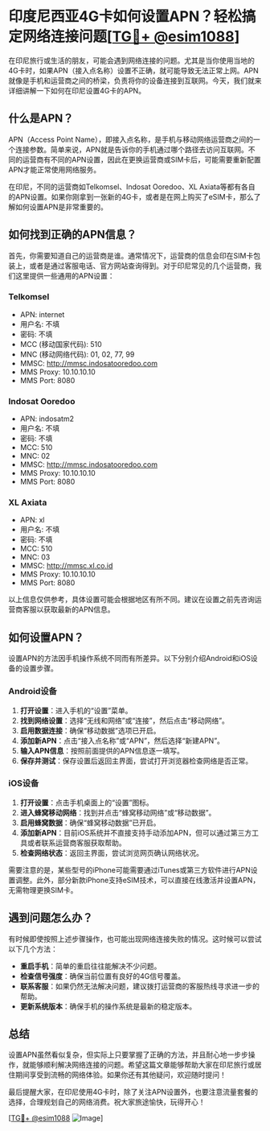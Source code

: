 # 印度尼西亚4G卡如何设置APN？轻松搞定网络连接问题[[TG💪+ @esim1088](https://t.me/s/esim1088)]

在印尼旅行或生活的朋友，可能会遇到网络连接的问题。尤其是当你使用当地的4G卡时，如果APN（接入点名称）设置不正确，就可能导致无法正常上网。APN就像是手机和运营商之间的桥梁，负责将你的设备连接到互联网。今天，我们就来详细讲解一下如何在印尼设置4G卡的APN。

## 什么是APN？

APN（Access Point Name），即接入点名称，是手机与移动网络运营商之间的一个连接参数。简单来说，APN就是告诉你的手机通过哪个路径去访问互联网。不同的运营商有不同的APN设置，因此在更换运营商或SIM卡后，可能需要重新配置APN才能正常使用网络服务。

在印尼，不同的运营商如Telkomsel、Indosat Ooredoo、XL Axiata等都有各自的APN设置。如果你刚拿到一张新的4G卡，或者是在网上购买了eSIM卡，那么了解如何设置APN是非常重要的。

## 如何找到正确的APN信息？

首先，你需要知道自己的运营商是谁。通常情况下，运营商的信息会印在SIM卡包装上，或者是通过客服电话、官方网站查询得到。对于印尼常见的几个运营商，我们这里提供一些通用的APN设置：

### Telkomsel

- APN: internet
- 用户名: 不填
- 密码: 不填
- MCC (移动国家代码): 510
- MNC (移动网络代码): 01, 02, 77, 99
- MMSC: http://mmsc.indosatooredoo.com
- MMS Proxy: 10.10.10.10
- MMS Port: 8080

### Indosat Ooredoo

- APN: indosatm2
- 用户名: 不填
- 密码: 不填
- MCC: 510
- MNC: 02
- MMSC: http://mmsc.indosatooredoo.com
- MMS Proxy: 10.10.10.10
- MMS Port: 8080

### XL Axiata

- APN: xl
- 用户名: 不填
- 密码: 不填
- MCC: 510
- MNC: 03
- MMSC: http://mmsc.xl.co.id
- MMS Proxy: 10.10.10.10
- MMS Port: 8080

以上信息仅供参考，具体设置可能会根据地区有所不同。建议在设置之前先咨询运营商客服以获取最新的APN信息。

## 如何设置APN？

设置APN的方法因手机操作系统不同而有所差异。以下分别介绍Android和iOS设备的设置步骤。

### Android设备

1. **打开设置**：进入手机的“设置”菜单。
2. **找到网络设置**：选择“无线和网络”或“连接”，然后点击“移动网络”。
3. **启用数据连接**：确保“移动数据”选项已开启。
4. **添加新APN**：点击“接入点名称”或“APN”，然后选择“新建APN”。
5. **输入APN信息**：按照前面提供的APN信息逐一填写。
6. **保存并测试**：保存设置后返回主界面，尝试打开浏览器检查网络是否正常。

### iOS设备

1. **打开设置**：点击手机桌面上的“设置”图标。
2. **进入蜂窝移动网络**：找到并点击“蜂窝移动网络”或“移动数据”。
3. **启用蜂窝数据**：确保“蜂窝移动数据”已开启。
4. **添加新APN**：目前iOS系统并不直接支持手动添加APN，但可以通过第三方工具或者联系运营商客服获取帮助。
5. **检查网络状态**：返回主界面，尝试浏览网页确认网络状况。

需要注意的是，某些型号的iPhone可能需要通过iTunes或第三方软件进行APN设置调整。此外，部分新款iPhone支持eSIM技术，可以直接在线激活并设置APN，无需物理更换SIM卡。

## 遇到问题怎么办？

有时候即使按照上述步骤操作，也可能出现网络连接失败的情况。这时候可以尝试以下几个方法：

- **重启手机**：简单的重启往往能解决不少问题。
- **检查信号强度**：确保当前位置有良好的4G信号覆盖。
- **联系客服**：如果仍然无法解决问题，建议拨打运营商的客服热线寻求进一步的帮助。
- **更新系统版本**：确保手机的操作系统是最新的稳定版本。

## 总结

设置APN虽然看似复杂，但实际上只要掌握了正确的方法，并且耐心地一步步操作，就能够顺利解决网络连接的问题。希望这篇文章能够帮助大家在印尼旅行或居住期间享受到流畅的网络体验。如果你还有其他疑问，欢迎随时提问！

最后提醒大家，在印尼使用4G卡时，除了关注APN设置外，也要注意流量套餐的选择，合理规划自己的网络消费。祝大家旅途愉快，玩得开心！

[[TG💪+ @esim1088](https://t.me/s/esim1088) ![Image](https://i.postimg.cc/4NQfJmqS/Snipaste-2025-05-13-00-14-12.png)]